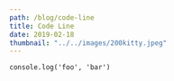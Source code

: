 ```yaml
---
path: /blog/code-line
title: Code Line
date: 2019-02-18
thumbnail: "../../images/200kitty.jpeg"
---
```


`console.log('foo', 'bar')`
